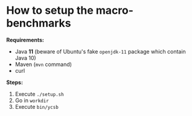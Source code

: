 # How to setup the macro-benchmarks

**Requirements:**

* Java **11** (beware of Ubuntu's fake `openjdk-11` package which contain Java 10)
* Maven (`mvn` command)
* curl

**Steps:**

1. Execute `./setup.sh`
2. Go in `workdir`
3. Execute `bin/ycsb`
